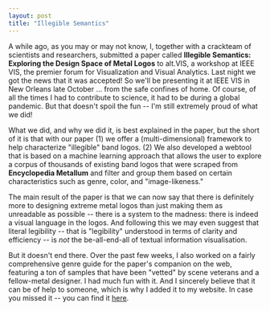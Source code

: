 ```yaml
---
layout: post
title: "Illegible Semantics"
---
```


A while ago, as you may or may not know, I, together with a crackteam of scientists and researchers, submitted a paper called **Illegible Semantics: Exploring the Design Space of Metal Logos** to alt.VIS, a workshop at IEEE VIS, the premier forum for Visualization and Visual Analytics. Last night we got the news that it was accepted! So we'll be presenting it at IEEE VIS in New Orleans late October ... from the safe confines of home. Of course, of all the times I had to contribute to science, it had to be during a global pandemic. But that doesn't spoil the fun -- I'm still extremely proud of what we did!  


What we did, and why we did it, is best explained in the paper, but the short of it is that with our paper (1) we offer a (multi-dimensional) framework to help characterize "illegible" band logos. (2) We also developed a webtool that is based on a machine learning approach that allows the user to explore a corpus of thousands of existing band logos that were scraped from **Encyclopedia Metallum** and filter and group them based on certain characteristics such as genre, color, and "image-likeness." 

The main result of the paper is that we can now say that there is definitely more to designing extreme metal logos than just making them as unreadable as possible -- there is a system to the madness: there is indeed a visual language in the logos. And following this we may even suggest that literal legibility -- that is "legibility" understood in terms of clarity and efficiency -- is *not* the be-all-end-all of textual information visualisation.

But it doesn't end there. Over the past few weeks, I also worked on a fairly comprehensive genre guide for the paper's companion on the web, featuring a ton of samples that have been "vetted" by scene veterans and a fellow-metal designer. I had much fun with it. And I sincerely believe that it can be of help to someone, which is why I added it to my website. In case you missed it -- you can find it [here](../projects/proj-8).






